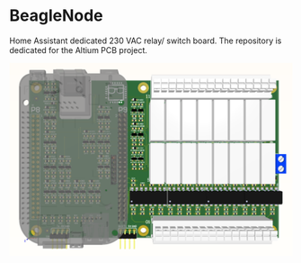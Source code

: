 # BeagleNode

Home Assistant dedicated 230 VAC relay/ switch board. The repository is dedicated for the Altium PCB project.

![3d_view](images/3d.png)
